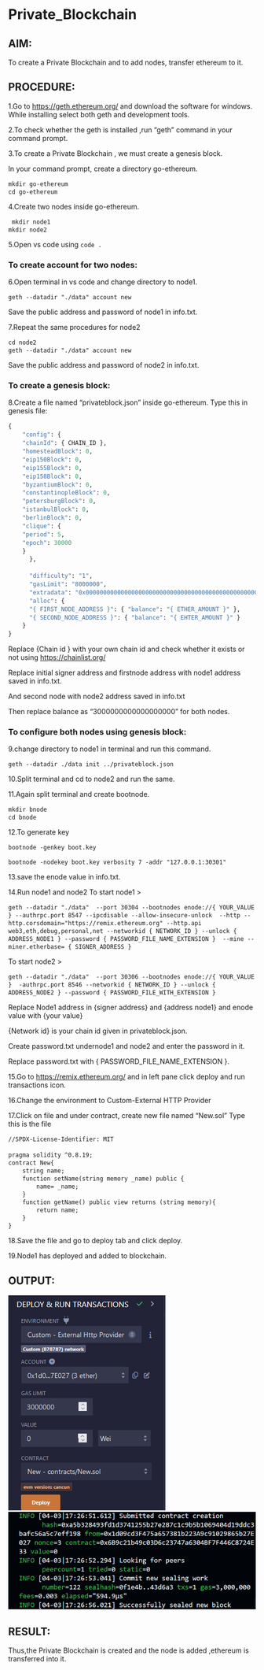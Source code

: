 # Private_Blockchain
## AIM:
To create a Private Blockchain and to add nodes, transfer ethereum to it.
## PROCEDURE: 
1.Go to https://geth.ethereum.org/ and download the software for windows. While installing select both geth and development tools.

2.To check whether the geth is installed ,run “geth” command in your command prompt.

3.To create a Private Blockchain , we must create a genesis block.

In your command prompt, create a directory go-ethereum.
```
mkdir go-ethereum
cd go-ethereum
```
4.Create two nodes inside go-ethereum.
```
 mkdir node1
mkdir node2
```
5.Open vs code using ```code .```

### To create account for two nodes:
6.Open terminal in vs code and change directory to node1.
```cd node1
geth --datadir "./data" account new
```
Save the public address and password of node1 in info.txt.

7.Repeat the same procedures for node2
```cd ..
cd node2
geth --datadir "./data" account new
```
Save the public address and password of node2 in info.txt.

### To create a genesis block:
8.Create a file named “privateblock.json” inside go-ethereum.
Type this in genesis file:
```py
{
    "config": {
    "chainId": { CHAIN_ID },
    "homesteadBlock": 0,
    "eip150Block": 0,
    "eip155Block": 0,
    "eip158Block": 0,
    "byzantiumBlock": 0,
    "constantinopleBlock": 0,
    "petersburgBlock": 0,
    "istanbulBlock": 0,
    "berlinBlock": 0,
    "clique": {
    "period": 5,
    "epoch": 30000
    }
      },
    
      "difficulty": "1",
      "gasLimit": "8000000",
      "extradata": "0x0000000000000000000000000000000000000000000000000000000000000000{ INITIAL_SIGNER_ADDRESS }0000000000000000000000000000000000000000000000000000000000000000000000000000000000000000000000000000000000000000000000000000000000",
      "alloc": {
      "{ FIRST_NODE_ADDRESS }": { "balance": "{ ETHER_AMOUNT }" },
      "{ SECOND_NODE_ADDRESS }": { "balance": "{ EHTER_AMOUNT }" }
    }
}   
```

Replace {Chain id } with your own chain id and check whether it exists or not using https://chainlist.org/ 

Replace initial signer address and firstnode address with node1 address saved in info.txt.

And second node with node2 address saved in info.txt

Then replace balance as “3000000000000000000” for both nodes.


### To configure both nodes using genesis block:
9.change directory to node1 in terminal and run this command.
 ```
 geth --datadir ./data init ../privateblock.json

 ```
10.Split terminal and cd to node2 and run the same.

11.Again split terminal and create bootnode.
```
mkdir bnode
cd bnode
```
12.To generate key
```
bootnode -genkey boot.key
```
```
bootnode -nodekey boot.key verbosity 7 -addr "127.0.0.1:30301"
```
13.save the enode value in info.txt.

14.Run node1 and node2
To start node1 > 
```
geth --datadir "./data"  --port 30304 --bootnodes enode://{ YOUR_VALUE } --authrpc.port 8547 --ipcdisable --allow-insecure-unlock  --http --http.corsdomain="https://remix.ethereum.org" --http.api web3,eth,debug,personal,net --networkid { NETWORK_ID } --unlock { ADDRESS_NODE1 } --password { PASSWORD_FILE_NAME_EXTENSION }  --mine --miner.etherbase= { SIGNER_ADDRESS }
```

To start node2 >
```
geth --datadir "./data"  --port 30306 --bootnodes enode://{ YOUR_VALUE }  -authrpc.port 8546 --networkid { NETWORK_ID } --unlock { ADDRESS_NODE2 } --password { PASSWORD_FILE_WITH_EXTENSION }
```
Replace Node1 address in {signer address} and {address node1} and enode value with {your value}

{Network id} is your chain id given in privateblock.json.

Create password.txt undernode1 and node2 and enter the password in it.

Replace password.txt with { PASSWORD_FILE_NAME_EXTENSION }.

15.Go to https://remix.ethereum.org/  and in left pane click deploy and run transactions icon.

16.Change the environment to Custom-External HTTP Provider 

17.Click on file and under contract, create new file named “New.sol”
Type this is the file
```solidity
//SPDX-License-Identifier: MIT

pragma solidity ^0.8.19;
contract New{
    string name;
    function setName(string memory _name) public {
        name= _name;
    }
    function getName() public view returns (string memory){
        return name;
    } 
}
```

18.Save the file and go to deploy tab and click deploy.

19.Node1 has deployed and added to blockchain.

## OUTPUT:

![out](bc1.png)
![out](bc2.png)

## RESULT:

Thus,the Private Blockchain is created and the node is added ,ethereum is transferred into it.
